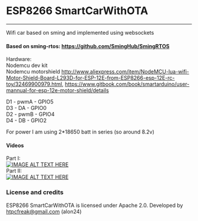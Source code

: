 # ESP8266 SmartCarWithOTA
------

Wifi car based on sming and implemented using websockets

#### Based on sming-rtos: https://github.com/SmingHub/SmingRTOS

Hardware: </br>
Nodemcu dev kit </br>
Nodemcu motorshield http://www.aliexpress.com/item/NodeMCU-lua-wifi-Motor-Shield-Board-L293D-for-ESP-12E-from-ESP8266-esp-12E-rc-toy/32469900979.html, https://www.gitbook.com/book/smartarduino/user-mannual-for-esp-12e-motor-shield/details

D1 - pwmA - GPIO5</br>
D3 - DA  - GPIO0</br>
D2 - pwmB - GPIO4</br>
D4 - DB - GPIO2</br>

For power I am using 2*18650 batt in series (so around 8.2v)

#### Videos

Part I:</br>
[![IMAGE ALT TEXT HERE](http://img.youtube.com/vi/SP16IC3cjSQ/0.jpg)](https://www.youtube.com/watch?v=SP16IC3cjSQ)
</br>
Part II:</br>
[![IMAGE ALT TEXT HERE](http://img.youtube.com/vi/6NuD5W3aYoI/0.jpg)](https://www.youtube.com/watch?v=6NuD5W3aYoI)
</br>

### License and credits

ESP8266 SmartCarWithOTA is licensed under Apache 2.0.
Developed by htpcfreak@gmail.com (alon24)
